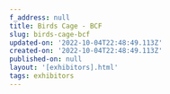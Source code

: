 ```yaml
---
f_address: null
title: Birds Cage - BCF
slug: birds-cage-bcf
updated-on: '2022-10-04T22:48:49.113Z'
created-on: '2022-10-04T22:48:49.113Z'
published-on: null
layout: '[exhibitors].html'
tags: exhibitors
---
```



